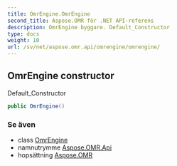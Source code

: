 ```yaml
---
title: OmrEngine.OmrEngine
second_title: Aspose.OMR för .NET API-referens
description: OmrEngine byggare. Default_Constructor
type: docs
weight: 10
url: /sv/net/aspose.omr.api/omrengine/omrengine/
---
```

## OmrEngine constructor

Default_Constructor

```csharp
public OmrEngine()
```

### Se även

* class [OmrEngine](../)
* namnutrymme [Aspose.OMR.Api](../../omrengine/)
* hopsättning [Aspose.OMR](../../../)


